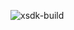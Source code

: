 ![xsdk-build](https://github.com/vreshniak/xsdk-ci-test/workflows/xsdk-build/badge.svg?branch=master+job_name=github-osx)